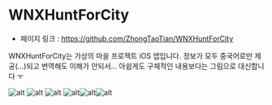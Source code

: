 # WNXHuntForCity
  - 페이지 링크 : https://github.com/ZhongTaoTian/WNXHuntForCity

WNXHuntForCity는 가상의 마을 프로젝트 iOS 앱입니다.
정보가 모두 중국어로만 제공(...)되고 번역해도 이해가 안되서...
아쉽게도 구체적인 내용보다는 그림으로 대신합니다 ㅜ

![alt](https://camo.githubusercontent.com/402000c440e273b26a1ab65a731497b0ef127a8e/687474703a2f2f7777332e73696e61696d672e636e2f6d773639302f30303638755275316777316575616662797062776667333037723065616e70642e676966) ![alt](https://camo.githubusercontent.com/95e5eb34e9b81c7dcc1337c8b26451c5c4a57bd9/687474703a2f2f7777322e73696e61696d672e636e2f6d773639302f30303638755275316777316575616662756f67613167333037723065613471712e676966)
![alt](https://camo.githubusercontent.com/ee1d9ac79aa20d51b54ac56419450b6c0b0822c6/687474703a2f2f7777332e73696e61696d672e636e2f6d773639302f30303638755275316777316575616663646f7577766733303772306561376c6f2e676966)
![alt](https://camo.githubusercontent.com/6dba850be15512898b694713d5c8f25c7ee1b954/687474703a2f2f7777312e73696e61696d672e636e2f6d773639302f30303638755275316777316575616664313374626a67333037723065617530792e676966)![alt](https://camo.githubusercontent.com/09a08393e474b46866958271e428735540bf78bb/687474703a2f2f7777312e73696e61696d672e636e2f6d773639302f303036387552753167773165756166636d68316c3667333037723065616538312e676966)![alt](https://camo.githubusercontent.com/9ad81fb09d4bddb5454c825bfad0a38749dfddd7/687474703a2f2f7777322e73696e61696d672e636e2f6d773639302f3030363875527531677731657537396d7a6967307867333037723065616469782e676966)
